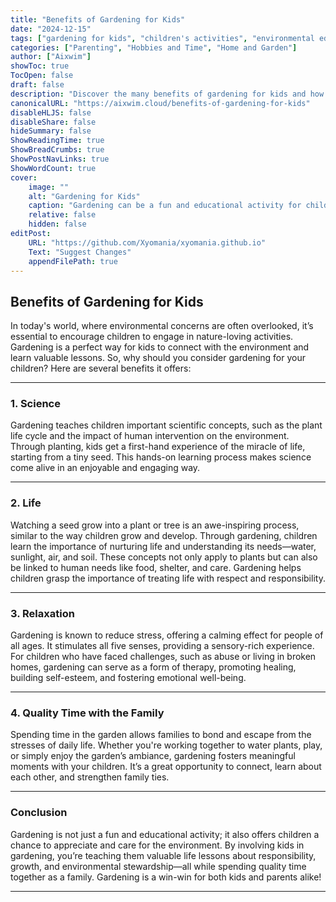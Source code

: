 ```yaml
---
title: "Benefits of Gardening for Kids"
date: "2024-12-15"
tags: ["gardening for kids", "children's activities", "environmental education", "family bonding"]
categories: ["Parenting", "Hobbies and Time", "Home and Garden"]
author: ["Aixwim"]
showToc: true
TocOpen: false
draft: false
description: "Discover the many benefits of gardening for kids and how it can help them develop important life skills while bonding with family."
canonicalURL: "https://aixwim.cloud/benefits-of-gardening-for-kids"
disableHLJS: false
disableShare: false
hideSummary: false
ShowReadingTime: true
ShowBreadCrumbs: true
ShowPostNavLinks: true
ShowWordCount: true
cover:
    image: ""
    alt: "Gardening for Kids"
    caption: "Gardening can be a fun and educational activity for children."
    relative: false
    hidden: false
editPost:
    URL: "https://github.com/Xyomania/xyomania.github.io"
    Text: "Suggest Changes"
    appendFilePath: true
---
```


## Benefits of Gardening for Kids

In today's world, where environmental concerns are often overlooked, it’s essential to encourage children to engage in nature-loving activities. Gardening is a perfect way for kids to connect with the environment and learn valuable lessons. So, why should you consider gardening for your children? Here are several benefits it offers:

---

### 1. **Science**

Gardening teaches children important scientific concepts, such as the plant life cycle and the impact of human intervention on the environment. Through planting, kids get a first-hand experience of the miracle of life, starting from a tiny seed. This hands-on learning process makes science come alive in an enjoyable and engaging way.

---

### 2. **Life**

Watching a seed grow into a plant or tree is an awe-inspiring process, similar to the way children grow and develop. Through gardening, children learn the importance of nurturing life and understanding its needs—water, sunlight, air, and soil. These concepts not only apply to plants but can also be linked to human needs like food, shelter, and care. Gardening helps children grasp the importance of treating life with respect and responsibility.

---

### 3. **Relaxation**

Gardening is known to reduce stress, offering a calming effect for people of all ages. It stimulates all five senses, providing a sensory-rich experience. For children who have faced challenges, such as abuse or living in broken homes, gardening can serve as a form of therapy, promoting healing, building self-esteem, and fostering emotional well-being.

---

### 4. **Quality Time with the Family**

Spending time in the garden allows families to bond and escape from the stresses of daily life. Whether you're working together to water plants, play, or simply enjoy the garden’s ambiance, gardening fosters meaningful moments with your children. It’s a great opportunity to connect, learn about each other, and strengthen family ties.

---

### Conclusion

Gardening is not just a fun and educational activity; it also offers children a chance to appreciate and care for the environment. By involving kids in gardening, you’re teaching them valuable life lessons about responsibility, growth, and environmental stewardship—all while spending quality time together as a family. Gardening is a win-win for both kids and parents alike!

---
